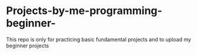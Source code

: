 # Projects-by-me-programming-beginner-
This repo is only for practicing basic fundamental projects and to upload my beginner projects 
